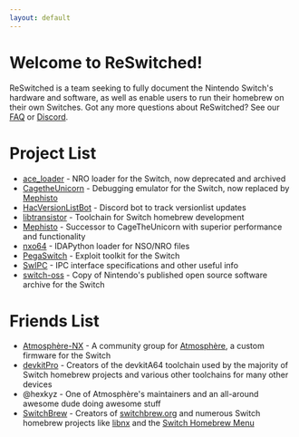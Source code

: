 ```yaml
---
layout: default
---
```


# Welcome to ReSwitched!

ReSwitched is a team seeking to fully document the Nintendo Switch's hardware and software, as well as enable users to run their homebrew on their own Switches. Got any more questions about ReSwitched? See our <a href="{{ site.baseurl }}/faq">FAQ</a> or <a href="{{ site.baseurl }}/discord">Discord</a>.

# Project List

- [ace_loader](https://github.com/reswitched/ace_loader) - NRO loader for the Switch, now deprecated and archived
- [CagetheUnicorn](https://github.com/reswitched/CageTheUnicorn) - Debugging emulator for the Switch, now replaced by [Mephisto](https://github.com/reswitched/Mephisto)
- [HacVersionListBot](https://github.com/reswitched/HacVersionListBot) - Discord bot to track versionlist updates
- [libtransistor](https://github.com/reswitched/libtransistor) - Toolchain for Switch homebrew development
- [Mephisto](https://github.com/reswitched/Mephisto) - Successor to CageTheUnicorn with superior performance and functionality
- [nxo64](https://github.com/reswitched/loaders) - IDAPython loader for NSO/NRO files
- [PegaSwitch](https://github.com/reswitched/pegaswitch) - Exploit toolkit for the Switch
- [SwIPC](https://github.com/reswitched/SwIPC) - IPC interface specifications and other useful info
- [switch-oss](https://github.com/reswitched/switch-oss) - Copy of Nintendo's published open source software archive for the Switch

# Friends List

- [Atmosphère-NX](https://github.com/Atmosphere-NX) - A community group for [Atmosphère](https://github.com/Atmosphere-NX/Atmosphere), a custom firmware for the Switch
- [devkitPro](https://devkitpro.org) - Creators of the devkitA64 toolchain used by the majority of Switch homebrew projects and various other toolchains for many other devices
- @hexkyz - One of Atmosphère's maintainers and an all-around awesome dude doing awesome stuff
- [SwitchBrew](https://github.com/switchbrew) - Creators of [switchbrew.org](https://switchbrew.org) and numerous Switch homebrew projects like [libnx](https://github.com/switchbrew/libnx) and the [Switch Homebrew Menu](https://github.com/switchbrew/nx-hbmenu)